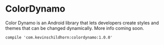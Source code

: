 # ColorDynamo

Color Dynamo is an Android library that lets developers create styles and themes that can be changed dynamically. More info coming soon.


    compile 'com.kevinschildhorn:colordynamo:1.0.0'
